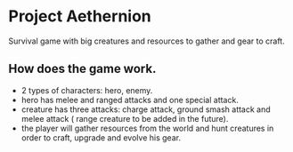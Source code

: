 # Project Aethernion

Survival game with big creatures and resources to gather and gear to craft.

## How does the game work.

- 2 types of characters: hero, enemy.
- hero has melee and ranged attacks and one special attack.
- creature has three attacks: charge attack, ground smash attack and melee attack ( range creature to be added in the future).
- the player will gather resources from the world and hunt creatures in order to craft, upgrade and evolve his gear.